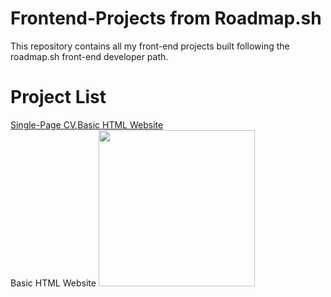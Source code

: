 # Frontend-Projects from Roadmap.sh
This repository contains all my front-end projects built following the roadmap.sh front-end developer path.

# Project List
<a href="https://roadmap.sh/projects/single-page-cv">Single-Page CV</a>,<a href="https://roadmap.sh/projects/basic-html-website">Basic HTML Website</a>
<br>
Basic HTML Website 
<img style="border=solid;" src="https://github.com/user-attachments/assets/8580ad26-8667-436d-9265-edbf4ece0984" width="250">
